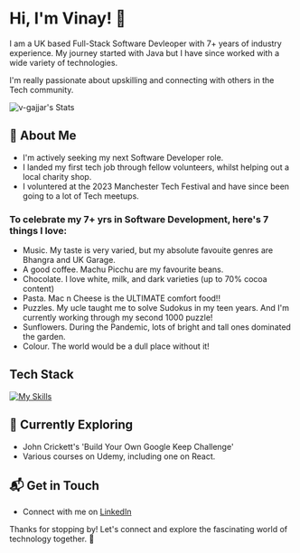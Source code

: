 # Hi, I'm Vinay! 👋

I am a UK based Full-Stack Software Devleoper with 7+ years of industry experience. My journey started with Java but I have since worked with a wide variety of technologies. 

I'm really passionate about upskilling and connecting with others in the Tech community. 

![v-gajjar's Stats](https://github-readme-stats.vercel.app/api?username=v-gajjar&theme=vue-dark&show_icons=true&hide_border=true&count_private=true)

## 🚀 About Me

- I'm actively seeking my next Software Developer role.
- I landed my first tech job through fellow volunteers, whilst helping out a local charity shop.
- I voluntered at the 2023 Manchester Tech Festival and have since been going to a lot of Tech meetups. 

### To celebrate my 7+ yrs in Software Development, here's 7 things I love:

- Music. My taste is very varied, but my absolute favouite genres are Bhangra and UK Garage.
- A good coffee. Machu Picchu are my favourite beans.
- Chocolate. I love white, milk, and dark varieties (up to 70% cocoa content)
- Pasta. Mac n Cheese is the ULTIMATE comfort food!!
- Puzzles. My ucle taught me to solve Sudokus in my teen years. And I'm currently working through my second 1000 puzzle!
- Sunflowers. During the Pandemic, lots of bright and tall ones dominated the garden.
- Colour. The world would be a dull place without it!

## Tech Stack
[![My Skills](https://skillicons.dev/icons?i=js,html,css,java,mysql)](https://skillicons.dev)

## 🌱 Currently Exploring

- John Crickett's 'Build Your Own Google Keep Challenge'
- Various courses on Udemy, including one on React.
  

## 📬 Get in Touch

- Connect with me on [LinkedIn](https://www.linkedin.com/in/vinaygajjar/)

Thanks for stopping by! Let's connect and explore the fascinating world of technology together. 🚀

